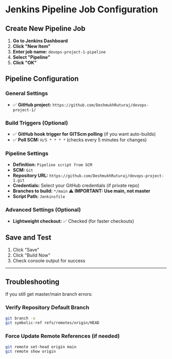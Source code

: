# Jenkins Pipeline Job Configuration

## Create New Pipeline Job

1. **Go to Jenkins Dashboard**
2. **Click "New Item"**
3. **Enter job name:** `devops-project-1-pipeline`
4. **Select "Pipeline"**
5. **Click "OK"**

## Pipeline Configuration

### General Settings
- ✅ **GitHub project:** `https://github.com/DeshmukhRuturaj/devops-project-1/`

### Build Triggers (Optional)
- ✅ **GitHub hook trigger for GITScm polling** (if you want auto-builds)
- ✅ **Poll SCM:** `H/5 * * * *` (checks every 5 minutes for changes)

### Pipeline Settings
- **Definition:** `Pipeline script from SCM`
- **SCM:** `Git`
- **Repository URL:** `https://github.com/DeshmukhRuturaj/devops-project-1.git`
- **Credentials:** Select your GitHub credentials (if private repo)
- **Branches to build:** `*/main` ⚠️ **IMPORTANT: Use main, not master**
- **Script Path:** `Jenkinsfile`

### Advanced Settings (Optional)
- **Lightweight checkout:** ✅ Checked (for faster checkouts)

## Save and Test
1. Click "Save"
2. Click "Build Now"
3. Check console output for success

---

## Troubleshooting

If you still get master/main branch errors:

### Verify Repository Default Branch
```bash
git branch -a
git symbolic-ref refs/remotes/origin/HEAD
```

### Force Update Remote References (if needed)
```bash
git remote set-head origin main
git remote show origin
```